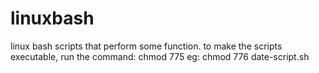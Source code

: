 # linuxbash
linux bash scripts that perform some function.
to make the scripts executable, run the command:
chmod 775 <file name>
eg: 
chmod 776 date-script.sh
